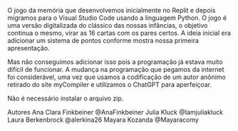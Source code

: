 
O jogo da memória que desenvolvemos inicialmente no Replit e depois migramos para o Visual Studio Code usando a linguagem Python. O jogo é  uma versão digitalizada do clássico das nossas infâncias, o objetivo continua o mesmo, virar as 16 cartas com os pares certos. A ideia inicial era adicionar um sistema de pontos conforme mostra nossa primeira apresentação.

Mas não conseguimos adicionar isso pois a programação já estava muito difícil de funcionar.
A mudança na programação que pegamos da internet foi considerável, uma vez que usamos a codificação de um autor anônimo retirado do site myCompiler e utilizamos o ChatGPT para aperfeiçoar.

Não é necessário instalar o arquivo zip. 


Autores 
Ana Clara Finkbeiner @AnaFinkbeiner
Julia Kluck @Iamjuliakluck
Laura Berkenbrock @alerkina26
Mayara Kozanda @Mayaracomy



